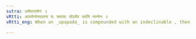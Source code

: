 ```yaml
---
sutra: अमैवाव्ययेन ॥
vRtti: अव्ययेनोपपदस्य यः समासः सोऽमैव भवति नान्येन ॥
vRtti_eng: When an _upapada_ is compounded with an indeclinable , then it is compounded only with those _avyayas_ which end in the affix अम्.

---
```


